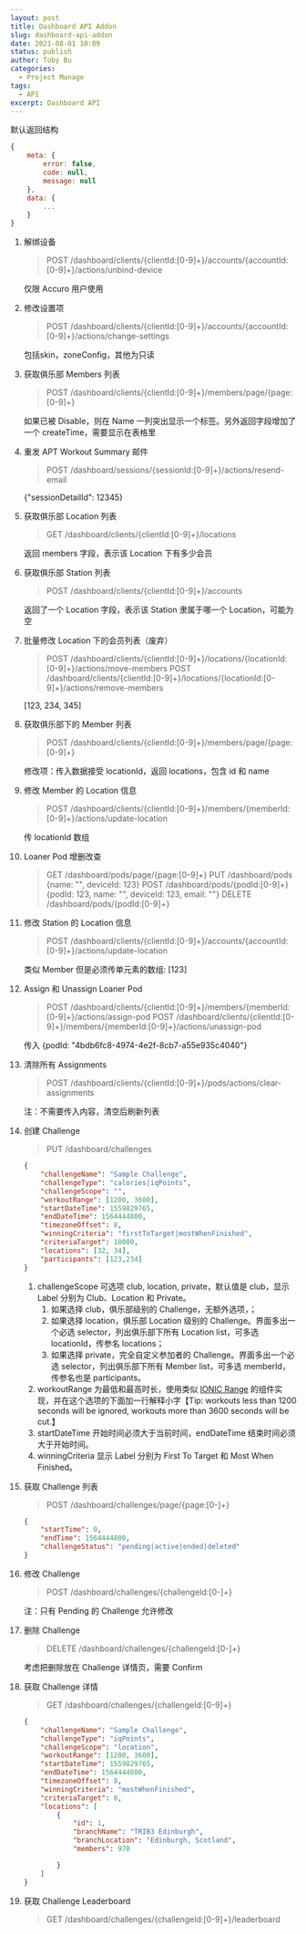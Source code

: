 ```yaml
---
layout: post
title: Dashboard API Addon
slug: dashboard-api-addon
date: 2021-08-01 10:09
status: publish
author: Toby Bu
categories:
  - Project Manage
tags:
  - API
excerpt: Dashboard API
---
```


默认返回结构

``` javascript
{
    meta: {
        error: false,
        code: null,
        message: null
    },
    data: {
        ...
    }
}
```

1. 解绑设备

    > POST /dashboard/clients/{clientId:[0-9]+}/accounts/{accountId:[0-9]+}/actions/unbind-device

    仅限 Accuro 用户使用

2. 修改设置项

    > POST /dashboard/clients/{clientId:[0-9]+}/accounts/{accountId:[0-9]+}/actions/change-settings

    包括skin，zoneConfig，其他为只读

3. 获取俱乐部 Members 列表

    > POST /dashboard/clients/{clientId:[0-9]+}/members/page/{page:[0-9]+}

    如果已被 Disable，则在 Name 一列突出显示一个标签。另外返回字段增加了一个 createTime，需要显示在表格里

4. 重发 APT Workout Summary 邮件

    > POST /dashboard/sessions/{sessionId:[0-9]+}/actions/resend-email

    {"sessionDetailId": 12345}

5. 获取俱乐部 Location 列表

    > GET /dashboard/clients/{clientId:[0-9]+}/locations

    返回 members 字段，表示该 Location 下有多少会员

6.  获取俱乐部 Station 列表

    > POST /dashboard/clients/{clientId:[0-9]+}/accounts

    返回了一个 Location 字段，表示该 Station 隶属于哪一个 Location，可能为空

7.  批量修改 Location 下的会员列表（废弃）

    > POST /dashboard/clients/{clientId:[0-9]+}/locations/{locationId:[0-9]+}/actions/move-members
    > POST /dashboard/clients/{clientId:[0-9]+}/locations/{locationId:[0-9]+}/actions/remove-members

    [123, 234, 345]

8.  获取俱乐部下的 Member 列表

    > POST /dashboard/clients/{clientId:[0-9]+}/members/page/{page:[0-9]+}

    修改项：传入数据接受 locationId，返回 locations，包含 id 和 name

9.  修改 Member 的 Location 信息

    > POST /dashboard/clients/{clientId:[0-9]+}/members/{memberId:[0-9]+}/actions/update-location

    传 locationId 数组

10. Loaner Pod 增删改查

    > GET /dashboard/pods/page/{page:[0-9]+}
    > PUT /dashboard/pods {name: "", deviceId: 123}
    > POST /dashboard/pods/{podId:[0-9]+} {podId: 123, name: "", deviceId: 123, email: ""}
    > DELETE /dashboard/pods/{podId:[0-9]+}

11. 修改 Station 的 Location 信息

    > POST /dashboard/clients/{clientId:[0-9]+}/accounts/{accountId:[0-9]+}/actions/update-location

    类似 Member 但是必须传单元素的数组: [123]

12. Assign 和 Unassign Loaner Pod

    > POST /dashboard/clients/{clientId:[0-9]+}/members/{memberId:[0-9]+}/actions/assign-pod
    > POST /dashboard/clients/{clientId:[0-9]+}/members/{memberId:[0-9]+}/actions/unassign-pod

    传入 {podId: "4bdb6fc8-4974-4e2f-8cb7-a55e935c4040"}

13. 清除所有 Assignments

    > POST /dashboard/clients/{clientId:[0-9]+}/pods/actions/clear-assignments

    注：不需要传入内容，清空后刷新列表

14. 创建 Challenge

    > PUT /dashboard/challenges

    ``` JSON
    {
        "challengeName": "Sample Challenge",
        "challengeType": "calories|iqPoints",
        "challengeScope": "",
        "workoutRange": [1200, 3600],
        "startDateTime": 1559829765,
        "endDateTime": 1564444800,
        "timezoneOffset": 8,
        "winningCriteria": "firstToTarget|mostWhenFinished",
        "criteriaTarget": 10000,
        "locations": [32, 34],
        "participants": [123,234]
    }
    ```

    1. challengeScope 可选项 club, location, private，默认值是 club，显示 Label 分别为 Club、Location 和 Private。
        1. 如果选择 club，俱乐部级别的 Challenge，无额外选项，；
        2. 如果选择 location，俱乐部 Location 级别的 Challenge。界面多出一个必选 selector，列出俱乐部下所有 Location list，可多选 locationId，传参名 locations；
        3. 如果选择 private，完全自定义参加者的 Challenge。界面多出一个必选 selector，列出俱乐部下所有 Member list，可多选 memberId，传参名也是 participants。
    2. workoutRange 为最低和最高时长，使用类似 [IONIC Range](https://ionicframework.com/docs/v3/api/components/range/Range/) 的组件实现，并在这个选项的下面加一行解释小字【Tip: workouts less than 1200 seconds will be ignored, workouts more than 3600 seconds will be cut.】
    3. startDateTime 开始时间必须大于当前时间，endDateTime 结束时间必须大于开始时间。
    4. winningCriteria 显示 Label 分别为 First To Target 和 Most When Finished。

15. 获取 Challenge 列表

    > POST /dashboard/challenges/page/{page:[0-]+}

    ``` JSON
    {
        "startTime": 0,
        "endTime": 1564444800,
        "challengeStatus": "pending|active|ended|deleted"
    }
    ```

16. 修改 Challenge

    > POST /dashboard/challenges/{challengeId:[0-]+}

    注：只有 Pending 的 Challenge 允许修改

17. 删除 Challenge

    > DELETE /dashboard/challenges/{challengeId:[0-]+}

    考虑把删除放在 Challenge 详情页，需要 Confirm

18. 获取 Challenge 详情

    > GET /dashboard/challenges/{challengeId:[0-9]+}

    ``` JSON
    {
        "challengeName": "Sample Challenge",
        "challengeType": "iqPoints",
        "challengeScope": "location",
        "workoutRange": [1200, 3600],
        "startDateTime": 1559829765,
        "endDateTime": 1564444800,
        "timezoneOffset": 8,
        "winningCriteria": "mostWhenFinished",
        "criteriaTarget": 0,
        "locations": [
            {
                "id": 1,
                "branchName": "TRIB3 Edinburgh",
                "branchLocation": "Edinburgh, Scotland",
                "members": 970

            }
        ]
    }
    ```


19. 获取 Challenge Leaderboard

    > GET /dashboard/challenges/{challengeId:[0-9]+}/leaderboard
